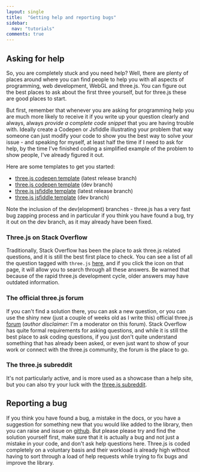 ```yaml
---
layout: single
title:  "Getting help and reporting bugs"
sidebar:
  nav: "tutorials"
comments: true
---
```


## Asking for help
So, you are completely stuck and you need help? Well, there are plenty of places around where you can find people to help you with all aspects of programming, web development, WebGL and three.js. You can figure out the best places to ask about the first three yourself, but for three.js these are good places to start.

But first, remember that whenever you are asking for programming help you are much more likely to receive it if you write up your question clearly and always, always *provide a complete code snippet* that you are having trouble with. Ideally create a  Codepen or Jsfiddle illustrating your problem that way someone can just modify your code to show you the best way to solve your issue - and speaking for myself, at least half the time if I need to ask for help, by the time I've finished coding a simplified example of the problem to show people, I've already figured it out. 

Here are some templates to get you started:

* [three.js codepen template](http://codepen.io/looeee/pen/PpEyJv) (latest release branch)
* [three.js codepen template](http://codepen.io/looeee/pen/OpzBxe) (dev branch)
* [three.js jsfiddle template](http://jsfiddle.net/akmcv7Lh/) (latest release branch)
* [three.js jsfiddle template](http://jsfiddle.net/hw9rcLL8/) (dev branch)

Note the inclusion of the dev(elopment) branches - three.js has a very fast bug zapping process and in particular if you think you have found a bug, try it out on the dev branch, as it may already have been fixed. 


### Three.js on Stack Overflow
Traditionally, Stack Overflow has been the place to ask three.js related questions, and it is still the best first place to check. You can see a list of all the question tagged with `three.js` [here](http://stackoverflow.com/questions/tagged/three.js?sort=votes), and if you click the <i class="fa fa-fw fa-search"></i> icon on that page, it will allow you to search through all these answers. Be warned that because of the rapid three.js development cycle, older answers may have outdated information. 

### The official three.js forum
If you can't find a solution there, you can ask a new question, or you can use the shiny new (just a couple of weeks old as I write this) official three.js [forum](https://discourse.threejs.org/) (*author disclaimer:* I'm a moderator on this forum). Stack Overflow has quite formal requirements for asking questions, and while it is still the best place to ask coding questions, if you just don't quite understand something that has already been asked, or even just want to show of your work or connect with the three.js community, the forum is the place to go. 

### The three.js subreddit
It's not particularly active, and is more used as a showcase than a help site, but you can also try your luck with the [three.js subreddit](https://www.reddit.com/r/threejs/).

## Reporting a bug 
If you think you have found a bug, a mistake in the docs, or you have a suggestion for something new that you would like added to the library, then you can raise and issue on [github](https://github.com/mrdoob/three.js/issues). 
But please please try and find the solution yourself first, make sure that it is actually a bug and not just a mistake in your code, and don't ask help questions here. Three.js is coded completely on a voluntary basis and their workload is already high without having to sort through a load of help requests while trying to fix bugs and improve the library. 